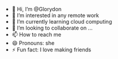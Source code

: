 - 👋 Hi, I’m @Glorydon
- 👀 I’m interested in any remote work
- 🌱 I’m currently learning cloud computing 
- 💞️ I’m looking to collaborate on ...
- 📫 How to reach me 
- 😄 Pronouns: she
- ⚡ Fun fact: I love making friends

<!---
Glorydon/Glorydon is a ✨ special ✨ repository because its `README.md` (this file) appears on your GitHub profile.
You can click the Preview link to take a look at your changes.
--->
